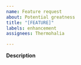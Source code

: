 ```yaml
---
name: Feature request
about: Potential greatness
title: "[FEATURE]"
labels: enhancement
assignees: Thermohalia

---
```


**Description**

